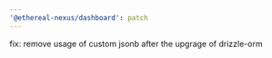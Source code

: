 ```yaml
---
'@ethereal-nexus/dashboard': patch
---
```


fix: remove usage of custom jsonb after the upgrage of drizzle-orm
